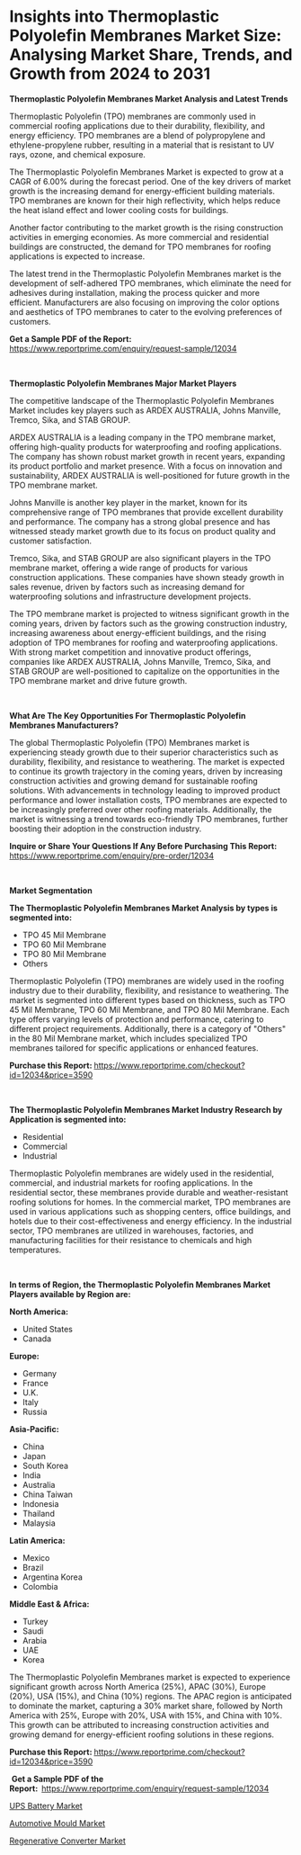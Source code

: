 <p><h1>Insights into Thermoplastic Polyolefin Membranes Market Size: Analysing Market Share, Trends, and Growth from 2024 to 2031</h1></p><p><strong>Thermoplastic Polyolefin Membranes Market Analysis and Latest Trends</strong></p>
<p><p>Thermoplastic Polyolefin (TPO) membranes are commonly used in commercial roofing applications due to their durability, flexibility, and energy efficiency. TPO membranes are a blend of polypropylene and ethylene-propylene rubber, resulting in a material that is resistant to UV rays, ozone, and chemical exposure.</p><p>The Thermoplastic Polyolefin Membranes Market is expected to grow at a CAGR of 6.00% during the forecast period. One of the key drivers of market growth is the increasing demand for energy-efficient building materials. TPO membranes are known for their high reflectivity, which helps reduce the heat island effect and lower cooling costs for buildings.</p><p>Another factor contributing to the market growth is the rising construction activities in emerging economies. As more commercial and residential buildings are constructed, the demand for TPO membranes for roofing applications is expected to increase.</p><p>The latest trend in the Thermoplastic Polyolefin Membranes market is the development of self-adhered TPO membranes, which eliminate the need for adhesives during installation, making the process quicker and more efficient. Manufacturers are also focusing on improving the color options and aesthetics of TPO membranes to cater to the evolving preferences of customers.</p></p>
<p><strong>Get a Sample PDF of the Report:&nbsp;</strong> <a href="https://www.reportprime.com/enquiry/request-sample/12034">https://www.reportprime.com/enquiry/request-sample/12034</a></p>
<p>&nbsp;</p>
<p><strong>Thermoplastic Polyolefin Membranes Major Market Players</strong></p>
<p><p>The competitive landscape of the Thermoplastic Polyolefin Membranes Market includes key players such as ARDEX AUSTRALIA, Johns Manville, Tremco, Sika, and STAB GROUP. </p><p>ARDEX AUSTRALIA is a leading company in the TPO membrane market, offering high-quality products for waterproofing and roofing applications. The company has shown robust market growth in recent years, expanding its product portfolio and market presence. With a focus on innovation and sustainability, ARDEX AUSTRALIA is well-positioned for future growth in the TPO membrane market.</p><p>Johns Manville is another key player in the market, known for its comprehensive range of TPO membranes that provide excellent durability and performance. The company has a strong global presence and has witnessed steady market growth due to its focus on product quality and customer satisfaction.</p><p>Tremco, Sika, and STAB GROUP are also significant players in the TPO membrane market, offering a wide range of products for various construction applications. These companies have shown steady growth in sales revenue, driven by factors such as increasing demand for waterproofing solutions and infrastructure development projects.</p><p>The TPO membrane market is projected to witness significant growth in the coming years, driven by factors such as the growing construction industry, increasing awareness about energy-efficient buildings, and the rising adoption of TPO membranes for roofing and waterproofing applications. With strong market competition and innovative product offerings, companies like ARDEX AUSTRALIA, Johns Manville, Tremco, Sika, and STAB GROUP are well-positioned to capitalize on the opportunities in the TPO membrane market and drive future growth.</p></p>
<p>&nbsp;</p>
<p><strong>What Are The Key Opportunities For Thermoplastic Polyolefin Membranes Manufacturers?</strong></p>
<p><p>The global Thermoplastic Polyolefin (TPO) Membranes market is experiencing steady growth due to their superior characteristics such as durability, flexibility, and resistance to weathering. The market is expected to continue its growth trajectory in the coming years, driven by increasing construction activities and growing demand for sustainable roofing solutions. With advancements in technology leading to improved product performance and lower installation costs, TPO membranes are expected to be increasingly preferred over other roofing materials. Additionally, the market is witnessing a trend towards eco-friendly TPO membranes, further boosting their adoption in the construction industry.</p></p>
<p><strong>Inquire or Share Your Questions If Any Before Purchasing This Report:</strong> <a href="https://www.reportprime.com/enquiry/pre-order/12034">https://www.reportprime.com/enquiry/pre-order/12034</a></p>
<p>&nbsp;</p>
<p><strong>Market Segmentation</strong></p>
<p><strong>The Thermoplastic Polyolefin Membranes Market Analysis by types is segmented into:</strong></p>
<p><ul><li>TPO 45 Mil Membrane</li><li>TPO 60 Mil Membrane</li><li>TPO 80 Mil Membrane</li><li>Others</li></ul></p>
<p><p>Thermoplastic Polyolefin (TPO) membranes are widely used in the roofing industry due to their durability, flexibility, and resistance to weathering. The market is segmented into different types based on thickness, such as TPO 45 Mil Membrane, TPO 60 Mil Membrane, and TPO 80 Mil Membrane. Each type offers varying levels of protection and performance, catering to different project requirements. Additionally, there is a category of "Others" in the 80 Mil Membrane market, which includes specialized TPO membranes tailored for specific applications or enhanced features.</p></p>
<p><strong>Purchase this Report:&nbsp;</strong><a href="https://www.reportprime.com/checkout?id=12034&price=3590">https://www.reportprime.com/checkout?id=12034&price=3590</a></p>
<p>&nbsp;</p>
<p><strong>The Thermoplastic Polyolefin Membranes Market Industry Research by Application is segmented into:</strong></p>
<p><ul><li>Residential</li><li>Commercial</li><li>Industrial</li></ul></p>
<p><p>Thermoplastic Polyolefin membranes are widely used in the residential, commercial, and industrial markets for roofing applications. In the residential sector, these membranes provide durable and weather-resistant roofing solutions for homes. In the commercial market, TPO membranes are used in various applications such as shopping centers, office buildings, and hotels due to their cost-effectiveness and energy efficiency. In the industrial sector, TPO membranes are utilized in warehouses, factories, and manufacturing facilities for their resistance to chemicals and high temperatures.</p></p>
<p>&nbsp;</p>
<p><strong>In terms of Region, the Thermoplastic Polyolefin Membranes Market Players available by Region are:</strong></p>
<p>
    <p> <strong> North America: </strong>
        <ul>
            <li>United States</li>
            <li>Canada</li>
        </ul>
        </p> 
    <p> <strong> Europe: </strong>
        <ul>
            <li>Germany</li>
            <li>France</li>
            <li>U.K.</li>
            <li>Italy</li>
            <li>Russia</li>
        </ul>
        </p> 
    <p> <strong> Asia-Pacific: </strong>
        <ul>
            <li>China</li>
            <li>Japan</li>
            <li>South Korea</li>
            <li>India</li>
            <li>Australia</li>
            <li>China Taiwan</li>
            <li>Indonesia</li>
            <li>Thailand</li>
            <li>Malaysia</li>
        </ul>
        </p> 
    <p> <strong> Latin America: </strong>
        <ul>
            <li>Mexico</li>
            <li>Brazil</li>
            <li>Argentina Korea</li>
            <li>Colombia</li>
        </ul>
        </p> 
    <p> <strong> Middle East & Africa: </strong>
        <ul>
            <li>Turkey</li>
            <li>Saudi</li>
            <li>Arabia</li>
            <li>UAE</li>
            <li>Korea</li>
        </ul>
    </p>
    </p>
<p><p>The Thermoplastic Polyolefin Membranes market is expected to experience significant growth across North America (25%), APAC (30%), Europe (20%), USA (15%), and China (10%) regions. The APAC region is anticipated to dominate the market, capturing a 30% market share, followed by North America with 25%, Europe with 20%, USA with 15%, and China with 10%. This growth can be attributed to increasing construction activities and growing demand for energy-efficient roofing solutions in these regions.</p></p>
<p><strong>Purchase this Report: </strong><a href="https://www.reportprime.com/checkout?id=12034&price=3590">https://www.reportprime.com/checkout?id=12034&price=3590</a></p>
<p>&nbsp;<strong>Get a Sample PDF of the Report:&nbsp;&nbsp;</strong><a href="https://www.reportprime.com/enquiry/request-sample/12034">https://www.reportprime.com/enquiry/request-sample/12034</a></p>
<p><strong></strong></p>
<p><p><a href="https://view.publitas.com/reportprime-1/ups-battery-market-offers-provide-insightful-data-for-the-time-period-from-2024-to-2031-and-also-provide-analysis-based-on-application-type-and-region/">UPS Battery Market</a></p><p><a href="https://view.publitas.com/reportprime-1/automotive-mould-market-size-growth-and-forecast-from-2023-2030/">Automotive Mould Market</a></p><p><a href="https://view.publitas.com/reportprime-1/global-regenerative-converter-market-by-types-applications-and-major-players-with-regional-growth-rate-analysis-and-development-situation-from-2023-to-2030/">Regenerative Converter Market</a></p></p>